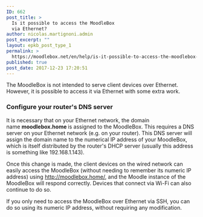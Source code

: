 ```yaml
---
ID: 662
post_title: >
  Is it possible to access the MoodleBox
  via Ethernet?
author: nicolas.martignoni.admin
post_excerpt: ""
layout: epkb_post_type_1
permalink: >
  https://moodlebox.net/en/help/is-it-possible-to-access-the-moodlebox-via-ethernet/
published: true
post_date: 2017-12-23 17:20:51
---
```

The MoodleBox is not intended to serve client devices over Ethernet. However, it is possible to access it via Ethernet with some extra work.
<h3>Configure your router's DNS server</h3>
It is necessary that on your Ethernet network, the domain name <strong>moodlebox.home </strong>is assigned to the MoodleBox. This requires a DNS server on your Ethernet network (e.g. on your router). This DNS server will assign the domain name to the numerical IP address of your MoodleBox, which is itself distributed by the router's DHCP server (usually this address is something like 192.168.1.143).

Once this change is made, the client devices on the wired network can easily access the MoodleBox (without needing to remember its numeric IP address) using http://moodlebox.home/, and the Moodle instance of the MoodleBox will respond correctly. Devices that connect via Wi-Fi can also continue to do so.

If you only need to access the MoodleBox over Ethernet via SSH, you can do so using its numeric IP address, without requiring any modification.